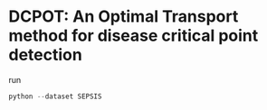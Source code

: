 # DCPOT: An Optimal Transport method for disease critical point detection


run
```python
python --dataset SEPSIS
```
